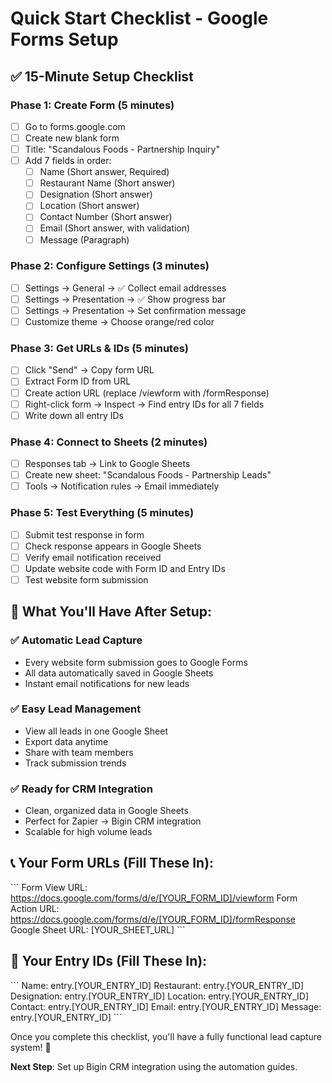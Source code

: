 # Quick Start Checklist - Google Forms Setup

## ✅ 15-Minute Setup Checklist

### Phase 1: Create Form (5 minutes)
- [ ] Go to forms.google.com
- [ ] Create new blank form
- [ ] Title: "Scandalous Foods - Partnership Inquiry"
- [ ] Add 7 fields in order:
  - [ ] Name (Short answer, Required)
  - [ ] Restaurant Name (Short answer)
  - [ ] Designation (Short answer)
  - [ ] Location (Short answer)
  - [ ] Contact Number (Short answer)
  - [ ] Email (Short answer, with validation)
  - [ ] Message (Paragraph)

### Phase 2: Configure Settings (3 minutes)
- [ ] Settings → General → ✅ Collect email addresses
- [ ] Settings → Presentation → ✅ Show progress bar
- [ ] Settings → Presentation → Set confirmation message
- [ ] Customize theme → Choose orange/red color

### Phase 3: Get URLs & IDs (5 minutes)
- [ ] Click "Send" → Copy form URL
- [ ] Extract Form ID from URL
- [ ] Create action URL (replace /viewform with /formResponse)
- [ ] Right-click form → Inspect → Find entry IDs for all 7 fields
- [ ] Write down all entry IDs

### Phase 4: Connect to Sheets (2 minutes)
- [ ] Responses tab → Link to Google Sheets
- [ ] Create new sheet: "Scandalous Foods - Partnership Leads"
- [ ] Tools → Notification rules → Email immediately

### Phase 5: Test Everything (5 minutes)
- [ ] Submit test response in form
- [ ] Check response appears in Google Sheets
- [ ] Verify email notification received
- [ ] Update website code with Form ID and Entry IDs
- [ ] Test website form submission

## 🎯 What You'll Have After Setup:

### ✅ Automatic Lead Capture
- Every website form submission goes to Google Forms
- All data automatically saved in Google Sheets
- Instant email notifications for new leads

### ✅ Easy Lead Management  
- View all leads in one Google Sheet
- Export data anytime
- Share with team members
- Track submission trends

### ✅ Ready for CRM Integration
- Clean, organized data in Google Sheets
- Perfect for Zapier → Bigin CRM integration
- Scalable for high volume leads

## 📞 Your Form URLs (Fill These In):

\`\`\`
Form View URL: https://docs.google.com/forms/d/e/[YOUR_FORM_ID]/viewform
Form Action URL: https://docs.google.com/forms/d/e/[YOUR_FORM_ID]/formResponse
Google Sheet URL: [YOUR_SHEET_URL]
\`\`\`

## 🔧 Your Entry IDs (Fill These In):

\`\`\`
Name: entry.[YOUR_ENTRY_ID]
Restaurant: entry.[YOUR_ENTRY_ID]  
Designation: entry.[YOUR_ENTRY_ID]
Location: entry.[YOUR_ENTRY_ID]
Contact: entry.[YOUR_ENTRY_ID]
Email: entry.[YOUR_ENTRY_ID]
Message: entry.[YOUR_ENTRY_ID]
\`\`\`

Once you complete this checklist, you'll have a fully functional lead capture system! 🚀

**Next Step**: Set up Bigin CRM integration using the automation guides.

